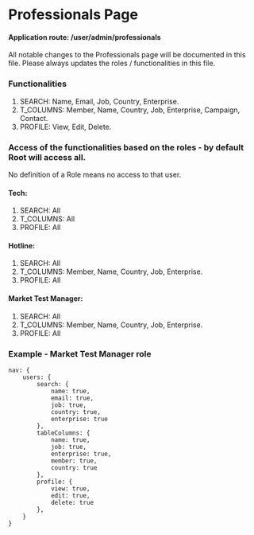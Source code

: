# Professionals Page

#### Application route: /user/admin/professionals

All notable changes to the Professionals page will be documented in this file. 
Please always updates the roles / functionalities in this file. 

### Functionalities

1. SEARCH: Name, Email, Job, Country, Enterprise.
2. T_COLUMNS: Member, Name, Country, Job, Enterprise, Campaign, Contact.   
3. PROFILE: View, Edit, Delete. 

### Access of the functionalities based on the roles - by default Root will access all.

No definition of a Role means no access to that user.

#### Tech:

1. SEARCH: All
2. T_COLUMNS: All
3. PROFILE: All

#### Hotline:

1. SEARCH: All
2. T_COLUMNS: Member, Name, Country, Job, Enterprise.
3. PROFILE: All

#### Market Test Manager:

1. SEARCH: All
2. T_COLUMNS: Member, Name, Country, Job, Enterprise.
3. PROFILE: All

### Example - Market Test Manager role

```
nav: { 
    users: { 
        search: { 
            name: true, 
            email: true, 
            job: true, 
            country: true,
            enterprise: true
        }, 
        tableColumns: { 
            name: true, 
            job: true, 
            enterprise: true, 
            member: true, 
            country: true 
        }, 
        profile: { 
            view: true, 
            edit: true, 
            delete: true
        },
    } 
}

```
